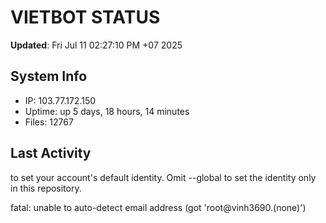 # VIETBOT STATUS
**Updated**: Fri Jul 11 02:27:10 PM +07 2025

## System Info
- IP: 103.77.172.150
- Uptime: up 5 days, 18 hours, 14 minutes
- Files: 12767

## Last Activity

to set your account's default identity.
Omit --global to set the identity only in this repository.

fatal: unable to auto-detect email address (got 'root@vinh3690.(none)')
